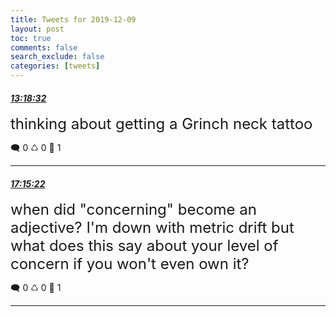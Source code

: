 ```yaml
---
title: Tweets for 2019-12-09
layout: post
toc: true
comments: false
search_exclude: false
categories: [tweets]
---
```



#### <a href = "https://twitter.com/deepfates/status/1204133245706571776">*13:18:32*</a>

<font size="5">thinking about getting a Grinch neck tattoo</font>



🗨️ 0 ♺ 0 🤍  1   

---
    
#### <a href = "https://twitter.com/deepfates/status/1204192846858768384">*17:15:22*</a>

<font size="5">when did "concerning" become an adjective? I'm down with metric drift but what does this say about your level of concern if you won't even own it?</font>



🗨️ 0 ♺ 0 🤍  1   

---
    
            
